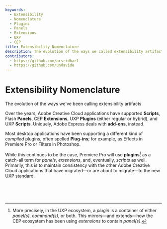 ```yaml
---
keywords:
  - Extensibility
  - Nomenclature
  - Plugins
  - Panels
  - Extensions
  - UXP
  - CEP
title: Extensibility Nomenclature
description: The evolution of the ways we called extensibility artifacts over the years
contributors:
  - https://github.com/arsridhar1
  - https://github.com/undavide
---
```


# Extensibility Nomenclature

The evolution of the ways we've been calling extensibility artifacts

Over the years, Adobe Creative Cloud applications have supported **Scripts**, Flash **Panels**, CEP **Extensions**, UXP **Plugins** (either regular or hybrid), and UXP **Scripts**. Uniquely, Adobe Express deals with **add-ons**, instead.

Most desktop applications have been supporting a different kind of _compiled_ plugins, often spelled **Plug-ins**; for example, as Effects in Premiere Pro or Filters in Photoshop.

While this continues to be the case, Premiere Pro will use **plugins**[^1] as a catch-all term for _panels_, _extensions_, and, eventually, _scripts_ as well. Primarily, this is to maintain consistency with the other Adobe Creative Cloud applications that have migrated—or are about to migrate—to the new UXP standard.

<br/><br/><br/>

[^1]: More precisely, in the UXP ecosystem, a _plugin_ is a container of either _panel(s)_, _command(s)_, or both. This mirrors—and extends—how the CEP ecosystem has been using _extensions_ to contain _panel(s)_.
